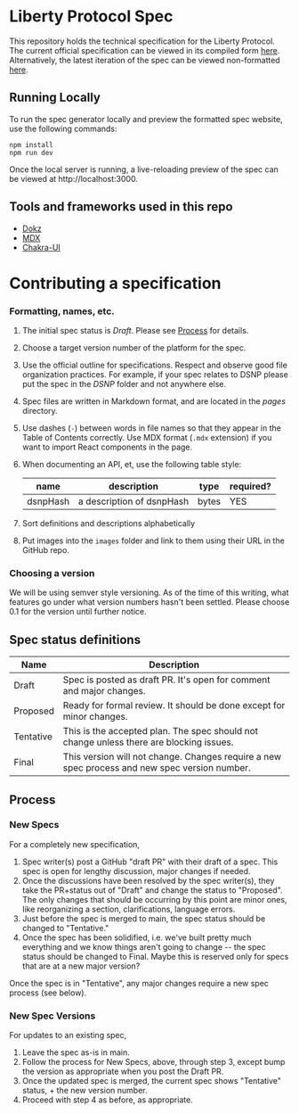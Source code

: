# Liberty Protocol Spec

This repository holds the technical specification for the Liberty Protocol.
The current official specification can be viewed in its compiled form [here](TBD).
Alternatively, the latest iteration of the spec can be viewed non-formatted [here](tree/main/pages).

## Running Locally

To run the spec generator locally and preview the formatted spec website, use the following commands:

```
npm install
npm run dev
```

Once the local server is running, a live-reloading preview of the spec can be viewed at http://localhost:3000.

## Tools and frameworks used in this repo
* [Dokz](https://dokz.site/docs)
* [MDX](https://mdxjs.com/)
* [Chakra-UI](https://chakra-ui.com/docs/getting-started)

# Contributing a specification

### Formatting, names, etc.
1. The initial spec status is _Draft_.  Please see [Process](#Process) for details.
1. Choose a target version number of the platform for the spec.
1. Use the official outline for specifications. Respect and observe good file organization practices. For example, if your spec relates to DSNP please put the spec in the _DSNP_ folder and not anywhere else.
1. Spec files are written in Markdown format, and are located in the _pages_ directory.
1. Use dashes (`-`) between words in file names so that they appear in the Table of Contents correctly.  Use MDX format (`.mdx` extension) if you want to import React components in the page.
1. When documenting an API, et, use the following table style:

   | name | description | type | required?|
   | ---|---|---|---|
   | dsnpHash | a description of dsnpHash | bytes | YES |
1. Sort definitions and descriptions alphabetically
1. Put images into the `images` folder and link to them using their URL in the GitHub repo.

### Choosing a version
We will be using semver style versioning.
As of the time of this writing, what features go under what version numbers hasn't been settled.
Please choose 0.1 for the version until further notice.

## Spec status definitions

| Name | Description |
| --- | --- |
| Draft | Spec is posted as draft PR. It's open for comment and major changes. |
| Proposed | Ready for formal review. It should be done except for minor changes. |
| Tentative | This is the accepted plan. The spec should not change unless there are blocking issues. |
| Final | This version will not change. Changes require a new spec process and new spec version number. |

## Process

### New Specs
For a completely new specification,
1. Spec writer(s) post a GitHub "draft PR" with their draft of a spec. This spec is open for lengthy discussion, major changes if needed.
1. Once the discussions have been resolved by the spec writer(s), they take the PR+status out of "Draft" and change the status to "Proposed". The only changes that should be occurring by this point are minor ones, like reorganizing a section, clarifications, language errors.
1. Just before the spec is merged to main, the spec status should be changed to "Tentative."
1. Once the spec has been solidified, i.e. we've built pretty much everything and we know things aren't going to change -- the spec status should be changed to Final. Maybe this is reserved only for specs that are at a new major version?

Once the spec is in "Tentative", any major changes require a new spec process (see below).
   
### New Spec Versions
For updates to an existing spec,
1. Leave the spec as-is in main.
1. Follow the process for New Specs, above, through step 3, except bump the version as appropriate when you post the Draft PR.
1. Once the updated spec is merged, the current spec shows "Tentative" status, + the new version number.
1. Proceed with step 4 as before, as appropriate.
